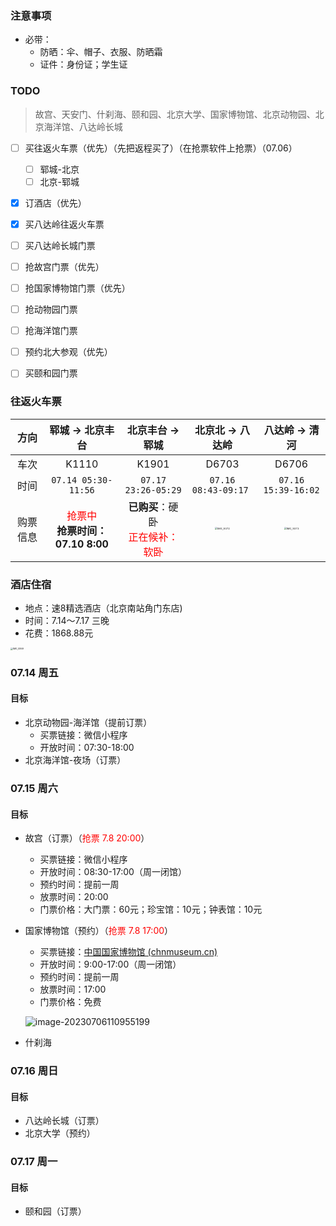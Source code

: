 ### 注意事项

- 必带：
  - 防晒：伞、帽子、衣服、防晒霜
  - 证件：身份证；学生证

### TODO

> 故宫、天安门、什刹海、颐和园、北京大学、国家博物馆、北京动物园、北京海洋馆、八达岭长城

- [ ] 买往返火车票（优先）（先把返程买了）（在抢票软件上抢票）（07.06）
  - [ ] 郓城-北京
  - [ ] 北京-郓城
- [x] 订酒店（优先）
- [x] 买八达岭往返火车票
- [ ] 买八达岭长城门票
- [ ] 抢故宫门票（优先）
- [ ] 抢国家博物馆门票（优先）
- [ ] 抢动物园门票
- [ ] 抢海洋馆门票
- [ ] 预约北大参观（优先）
- [ ] 买颐和园门票



### 往返火车票

|   方向   |                       郓城 -> 北京丰台                       |                       北京丰台 -> 郓城                       |                       北京北 -> 八达岭                       |                        八达岭 -> 清河                        |
| :------: | :----------------------------------------------------------: | :----------------------------------------------------------: | :----------------------------------------------------------: | :----------------------------------------------------------: |
|   车次   |                            K1110                             |                            K1901                             |                            D6703                             |                            D6706                             |
|   时间   |                     `07.14 05:30-11:56`                      |                     `07.17 23:26-05:29`                      |                     `07.16 08:43-09:17 `                     |                     `07.16 15:39-16:02`                      |
| 购票信息 | <font color="red">抢票中</font><br />**抢票时间：07.10 8:00** | **已购买**：硬卧 <br /><font color="red">正在候补：软卧</font> | <img src="https://cdn.jsdelivr.net/gh/SnowOnVolcano/imagebed/202307061046519.PNG" alt="IMG_9372" style="zoom:25%;" /> | <img src="https://cdn.jsdelivr.net/gh/SnowOnVolcano/imagebed/202307061046588.PNG" alt="IMG_9373" style="zoom:25%;" /> |



### 酒店住宿

- 地点：速8精选酒店（北京南站角门东店)
- 时间：7.14～7.17 三晚
- 花费：1868.88元

<img src="https://cdn.jsdelivr.net/gh/SnowOnVolcano/imagebed/202307060238229.PNG" alt="IMG_9369" style="zoom:25%;" />

### 07.14 周五

#### 目标

- 北京动物园-海洋馆（提前订票）
  - 买票链接：微信小程序
  - 开放时间：07:30-18:00
- 北京海洋馆-夜场（订票）

### 07.15 周六

#### 目标

- 故宫（订票）（<font color="red">抢票 7.8 20:00</font>）

  - 买票链接：微信小程序
  - 开放时间：08:30-17:00（周一闭馆）
  - 预约时间：提前一周
  - 放票时间：20:00
  - 门票价格：大门票：60元；珍宝馆：10元；钟表馆：10元

- 国家博物馆（预约）（<font color="red">抢票 7.8 17:00</font>）

  - 买票链接：[中国国家博物馆 (chnmuseum.cn)](https://pcticket.chnmuseum.cn/museum/#/)
  - 开放时间：9:00-17:00（周一闭馆）
  - 预约时间：提前一周
  - 放票时间：17:00
  - 门票价格：免费

  ![image-20230706110955199](https://cdn.jsdelivr.net/gh/SnowOnVolcano/imagebed/202307061109660.png)

- 什刹海

### 07.16 周日

#### 目标

- 八达岭长城（订票）
- 北京大学（预约）

### 07.17 周一

#### 目标

- 颐和园（订票）